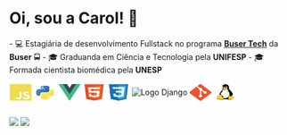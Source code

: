 <h1>Oi, sou a Carol! 👋</h1>
- 💻 Estagiária de desenvolvimento Fullstack no programa <a href = "https://blog.buser.com.br/novidades/buser-lanca-programa-capacitacao-profissionais-tecnologia/" target="_blank"><b>Buser Tech</b></a> da <b>Buser</b> 🚍
- 🎓 Graduanda em Ciência e Tecnologia pela <b>UNIFESP</b>
- 🎓 Formada cientista biomédica pela <b>UNESP</b>

<div style="display: inline_block"><br>
  <img align="center" alt="Logo-JavaScript" height="30" width="40" src="https://raw.githubusercontent.com/devicons/devicon/master/icons/javascript/javascript-plain.svg">
   <img align="center" alt="Logo Python" height="30" width="40" src="https://raw.githubusercontent.com/devicons/devicon/master/icons/python/python-original.svg">
   <img align="center" alt="Logo Vue" height="30" width="40" src="https://raw.githubusercontent.com/vuejs/art/a1c78b74569b70a25300925b4eacfefcc143b8f6/logo.svg">
  <img align="center" alt="Logo HTML" height="30" width="40" src="https://raw.githubusercontent.com/devicons/devicon/master/icons/html5/html5-original.svg">
  <img align="center" alt="LogoCSS" height="30" width="40" src="https://raw.githubusercontent.com/devicons/devicon/master/icons/css3/css3-original.svg">
  <img align="center" alt="Logo Django" height="30" width="40" src="https://cdn.jsdelivr.net/gh/devicons/devicon/icons/django/django-plain.svg">
  <img align="center" alt="Logo Git" height="30" width="40" src="https://raw.githubusercontent.com/devicons/devicon/master/icons/git/git-original.svg">
  <img align="center" alt="Logo Linux" height="30" width="40" src="https://raw.githubusercontent.com/devicons/devicon/master/icons/linux/linux-original.svg">
</div>
  
  ##
  
<div> 
  <a href = "mailto:anacmas@gmail.com"><img src="https://img.shields.io/badge/-Gmail-%23333?style=for-the-badge&logo=gmail&logoColor=white" target="_blank"></a>
  <a href="https://www.linkedin.com/in/ana-carolina-milos-17259787/" target="_blank"><img src="https://img.shields.io/badge/-LinkedIn-%230077B5?style=for-the-badge&logo=linkedin&logoColor=white" target="_blank"></a> 
